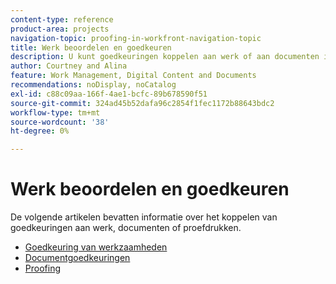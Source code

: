 ```yaml
---
content-type: reference
product-area: projects
navigation-topic: proofing-in-workfront-navigation-topic
title: Werk beoordelen en goedkeuren
description: U kunt goedkeuringen koppelen aan werk of aan documenten in Adobe Workfront.
author: Courtney and Alina
feature: Work Management, Digital Content and Documents
recommendations: noDisplay, noCatalog
exl-id: c88c09aa-166f-4ae1-bcfc-89b678590f51
source-git-commit: 324ad45b52dafa96c2854f1fec1172b88643bdc2
workflow-type: tm+mt
source-wordcount: '38'
ht-degree: 0%

---
```


# Werk beoordelen en goedkeuren

De volgende artikelen bevatten informatie over het koppelen van goedkeuringen aan werk, documenten of proefdrukken.

<!-- * [Limited document and proof decision for non-paid users overview](/help/quicksilver/review-and-approve-work/proof-doc-decision-limits.md) -->
* [Goedkeuring van werkzaamheden](../review-and-approve-work/manage-approvals/manage-approvals.md)
* [Documentgoedkeuringen](../review-and-approve-work/document-reviews-and-approvals/document-reviews-and-approvals.md)
* [Proofing](../review-and-approve-work/proofing/proofing.md)


